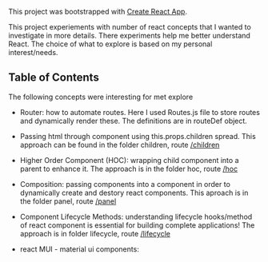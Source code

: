 This project was bootstrapped with [Create React App](https://github.com/facebookincubator/create-react-app).

This project experiements with number of react concepts that I wanted to investigate in more details. There experiments help me better understand React. The choice of what to explore is based on my personal interest/needs.


## Table of Contents

The following concepts were interesting for met explore

- Router: how to automate routes. Here I used Routes.js file to store routes and dynamically render these. The definitions are in routeDef object. 

- Passing html through component using this.props.children spread. This approach can be found in the folder children, route [/children](http://localhost:3000/children)

- Higher Order Component (HOC): wrapping child component into a parent to enhance it. The approach is in the folder hoc, route [/hoc](http://localhost:3000/hoc)

- Composition: passing components into a component in order to dynamically create and destory react components. This aproach is in the folder panel, route [/panel](http://localhost:3000/panel)

- Component Lifecycle Methods: understanding lifecycle hooks/method of react component is essential for building complete applications! The approach is in folder lifecycle, route [/lifecycle](http://localhost:3000/lifecycle)

- react MUI - material ui components: 

###

